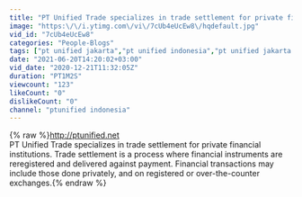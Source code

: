 ```yaml
---
title: "PT Unified Trade specializes in trade settlement for private financial institutions"
image: "https:\/\/i.ytimg.com\/vi\/7cUb4eUcEw8\/hqdefault.jpg"
vid_id: "7cUb4eUcEw8"
categories: "People-Blogs"
tags: ["pt unified jakarta","pt unified indonesia","pt unified jakarta review"]
date: "2021-06-20T14:20:02+03:00"
vid_date: "2020-12-21T11:32:05Z"
duration: "PT1M2S"
viewcount: "123"
likeCount: "0"
dislikeCount: "0"
channel: "ptunified indonesia"
---
```

{% raw %}<a rel="nofollow" target="blank" href="http://ptunified.net">http://ptunified.net</a><br />PT Unified Trade specializes in trade settlement for private financial institutions. Trade settlement is a process where financial instruments are reregistered and delivered against payment. Financial transactions may include those done privately, and on registered or over-the-counter exchanges.{% endraw %}
